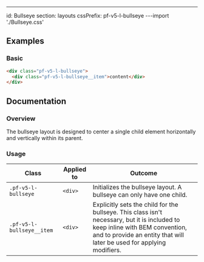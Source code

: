 ---
id: Bullseye
section: layouts
cssPrefix: pf-v5-l-bullseye
---import './Bullseye.css'

## Examples

### Basic

```html
<div class="pf-v5-l-bullseye">
  <div class="pf-v5-l-bullseye__item">content</div>
</div>

```

## Documentation

### Overview

The bullseye layout is designed to center a single child element horizontally and vertically within its parent.

### Usage

| Class | Applied to | Outcome |
| -- | -- | -- |
| `.pf-v5-l-bullseye` | `<div>` | Initializes the bullseye layout. A bullseye can only have one child. |
| `.pf-v5-l-bullseye__item` |  `<div>` | Explicitly sets the child for the bullseye. This class isn't necessary, but it is included to keep inline with BEM convention, and to provide an entity that will later be used for applying modifiers. |
